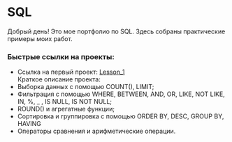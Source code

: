 # SQL
Добрый день! Это мое портфолио по SQL. Здесь собраны практические примеры моих работ.

### Быстрые ссылки на проекты:
- Ссылка на первый проект: [Lesson_1](/Lesson_1)  
  Краткое описание проекта: 
- Выборка данных с помощью COUNT(), LIMIT;
- Фильтрация с помощью WHERE, BETWEEN, AND, OR, LIKE, NOT LIKE, IN, %, _ , IS NULL, IS NOT NULL;
- ROUND() и агрегатные функции;
- Сортировка и группировка с помощью ORDER BY, DESC, GROUP BY, HAVING
- Операторы сравнения и арифметические операции.
